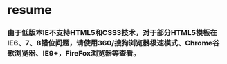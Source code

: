 # resume

### 由于低版本IE不支持HTML5和CSS3技术，对于部分HTML5模板在IE6、7、8错位问题，请使用360/搜狗浏览器极速模式、Chrome谷歌浏览器、IE9+，FireFox浏览器等查看。